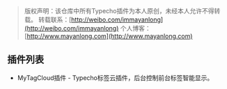 
> 版权声明：该仓库中所有Typecho插件为本人原创，未经本人允许不得转载。
> 转载联系：[http://weibo.com/immayanlong](http://weibo.com/immayanlong)
> 个人博客：[http://www.mayanlong.com](http://www.mayanlong.com)

## 插件列表
- MyTagCloud插件 - Typecho标签云插件，后台控制前台标签智能显示。
